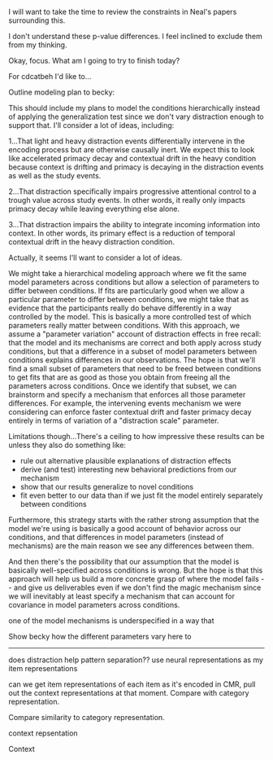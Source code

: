 I will want to take the time to review the constraints in Neal's papers surrounding this.

I don't understand these p-value differences. I feel inclined to exclude them from my thinking.

Okay, focus. What am I going to try to finish today?

For cdcatbeh I'd like to...

Outline modeling plan to becky:

This should include my plans to model the conditions hierarchically instead of applying the generalization test since we don't vary distraction enough to support that. I'll consider a lot of ideas, including:

1...That light and heavy distraction events differentially intervene in the encoding process but are otherwise causally inert. We expect this to look like accelerated primacy decay and contextual drift in the heavy condition because context is drifting and primacy is decaying in the distraction events as well as the study events. 

2...That distraction specifically impairs progressive attentional control to a trough value across study events. In other words, it really only impacts primacy decay while leaving everything else alone.

3...That distraction impairs the ability to integrate incoming information into context. In other words, its primary effect is a reduction of temporal contextual drift in the heavy distraction condition. 

Actually, it seems I'll want to consider a lot of ideas.

We might take a hierarchical modeling approach where we fit the same model parameters across conditions but allow a selection of parameters to differ between conditions. If fits are particularly good when we allow a particular parameter to differ between conditions, we might take that as evidence that the participants really do behave differently in a way controlled by the model. This is basically a more controlled test of which parameters really matter between conditions. With this approach, we assume a "parameter variation" account of distraction effects in free recall: that the model and its mechanisms are correct and both apply across study conditions, but that a difference in a subset of model parameters between conditions explains differences in our observations. The hope is that we'll find a small subset of parameters that need to be freed between conditions to get fits that are as good as those you obtain from freeing all the parameters across conditions. Once we identify that subset, we can brainstorm and specify a mechanism that enforces all those parameter differences. For example, the intervening events mechanism we were considering can enforce faster contextual drift and faster primacy decay entirely in terms of variation of a "distraction scale" parameter.

Limitations though...There's a ceiling to how impressive these results can be unless they also do something like:
- rule out alternative plausible explanations of distraction effects
- derive (and test) interesting new behavioral predictions from our mechanism
- show that our results generalize to novel conditions
- fit even better to our data than if we just fit the model entirely separately between conditions

Furthermore, this strategy starts with the rather strong assumption that the model we're using is basically a good account of behavior across our conditions, and that differences in model parameters (instead of mechanisms) are the main reason we see any differences between them.

And then there's the possibility that our assumption that the model is basically well-specified across conditions is wrong. But the hope is that this approach will help us build a more concrete grasp of where the model fails -- and give us deliverables even if we don't find the magic mechanism since we will inevitably at least specify a mechanism that can account for covariance in model parameters across conditions.

one of the model mechanisms is underspecified in a way that 

Show becky how the different parameters vary here to 

***

does distraction help pattern separation??
use neural representations as my item representations

can we get item representations of each item as it's encoded in CMR, pull out the context representations at that moment. Compare with category representation. 

Compare similarity to category representation. 

context repsentation

Context 


